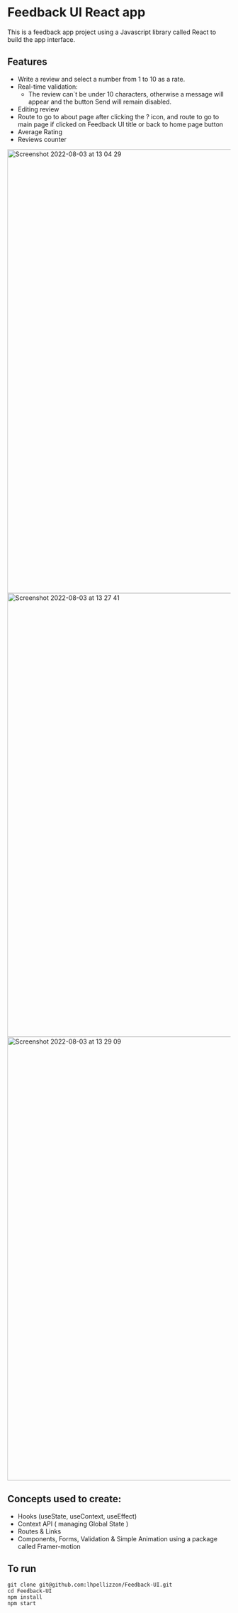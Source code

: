 # Feedback UI React app

This is a feedback app project using a Javascript library called React to build the app interface.

## Features
- Write a review and select a number from 1 to 10 as a rate.
- Real-time validation:
  - The review can`t be under 10 characters, otherwise a message will appear and the button Send will remain disabled.
- Editing review 
- Route to go to about page after clicking the ? icon, and route to go to main page if clicked on Feedback UI title or back to home page button
- Average Rating
- Reviews counter

<img width="1000" alt="Screenshot 2022-08-03 at 13 04 29" src="https://user-images.githubusercontent.com/92530249/182606770-5d6c038e-f730-4d64-99de-b936bc30a709.png">
<img width="1000" alt="Screenshot 2022-08-03 at 13 27 41" src="https://user-images.githubusercontent.com/92530249/182607560-ab87853a-6c2c-4e92-a859-40afcfd06ba7.png">

<img width="1000" alt="Screenshot 2022-08-03 at 13 29 09" src="https://user-images.githubusercontent.com/92530249/182607871-7577c5a7-5367-41fc-a29d-050849b8832e.png">



## Concepts used to create:
- Hooks (useState, useContext, useEffect)
- Context API ( managing Global State )
- Routes & Links 
- Components, Forms, Validation & Simple Animation using a package called Framer-motion

## To run
```
git clone git@github.com:lhpellizzon/Feedback-UI.git
cd Feedback-UI
npm install
npm start
```
